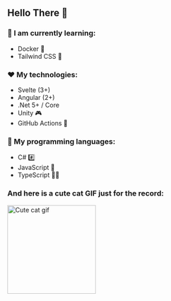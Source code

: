## Hello There 👋

### 📝 I am currently learning:
- Docker 🐳
- Tailwind CSS 🌊

### ♥️ My technologies:
- Svelte (3+)
- Angular (2+)
- .Net 5+ / Core
- Unity 🎮
- GitHub Actions 🚀

### 💙 My programming languages:
- C# #️⃣
- JavaScript 📜
- TypeScript 💉📜

### And here is a cute cat GIF just for the record:

<img width="200" alt="Cute cat gif" src="https://user-images.githubusercontent.com/72730682/128785033-634cb3f1-8285-4188-8c9d-e2de8c2f7a27.gif">
